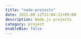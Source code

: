 ```yaml
---
title: "node-projects"
date: 2021-08-12T21:04:11+09:00
description: Node.js projects
category: project
enableBio: false
---
```

